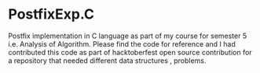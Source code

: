 # PostfixExp.C
Postfix implementation in C language as part of my course for semester 5 i.e. Analysis of Algorithm. Please find the code for reference and  I had contributed this code as part of hacktoberfest open source contribution for a repository that needed different data structures , problems.
